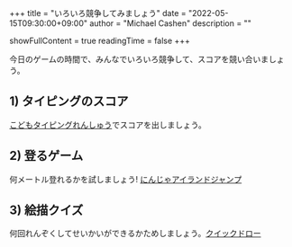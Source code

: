 +++
title = "いろいろ競争してみましょう"
date = "2022-05-15T09:30:00+09:00"
author = "Michael Cashen"
       description = ""

showFullContent = true
readingTime = false
+++

今日のゲームの時間で、みんなでいろいろ競争して、スコアを競い合いましょう。

## 1) タイピングのスコア

[こどもタイピングれんしゅう](https://typing.twi1.me/game/200379)でスコアを出しましょう。

## 2) 登るゲーム

何メートル登れるかを試しましょう! [にんじゃアイランドジャンプ](https://scratch.mit.edu/projects/639886010/)

## 3) 絵描クイズ

何回れんぞくしてせいかいができるかためしましょう。[クイックドロー](https://quickdraw.withgoogle.com/)



